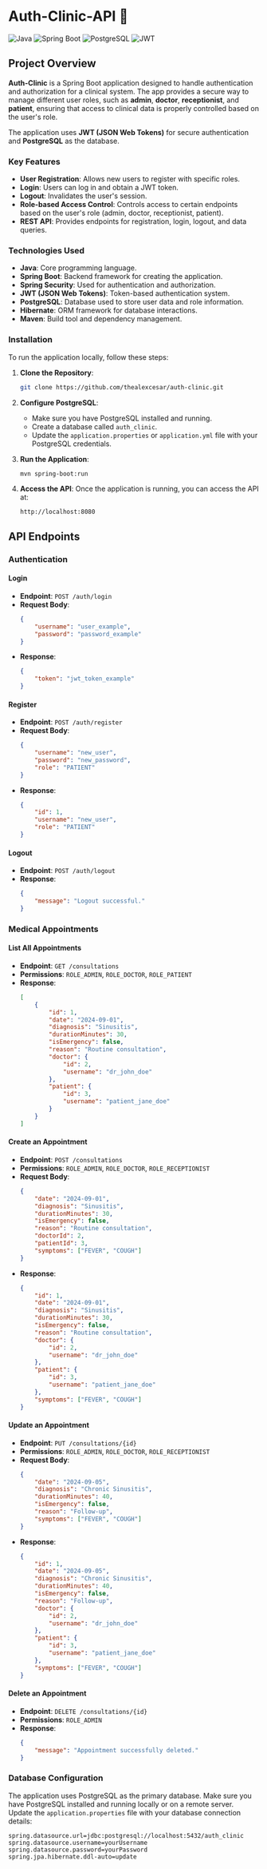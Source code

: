 # Auth-Clinic-API 🏥

![Java](https://img.shields.io/badge/Java-ED8B00?style=for-the-badge&logo=java&logoColor=white)
![Spring Boot](https://img.shields.io/badge/Spring%20Boot-6DB33F?style=for-the-badge&logo=springboot&logoColor=white)
![PostgreSQL](https://img.shields.io/badge/PostgreSQL-316192?style=for-the-badge&logo=postgresql&logoColor=white)
![JWT](https://img.shields.io/badge/JWT-000000?style=for-the-badge&logo=JSON%20web%20tokens&logoColor=white)

## Project Overview

**Auth-Clinic** is a Spring Boot application designed to handle authentication and authorization for a clinical system. The app provides a secure way to manage different user roles, such as **admin**, **doctor**, **receptionist**, and **patient**, ensuring that access to clinical data is properly controlled based on the user's role.

The application uses **JWT (JSON Web Tokens)** for secure authentication and **PostgreSQL** as the database.

### Key Features
- **User Registration**: Allows new users to register with specific roles.
- **Login**: Users can log in and obtain a JWT token.
- **Logout**: Invalidates the user's session.
- **Role-based Access Control**: Controls access to certain endpoints based on the user's role (admin, doctor, receptionist, patient).
- **REST API**: Provides endpoints for registration, login, logout, and data queries.

### Technologies Used
- **Java**: Core programming language.
- **Spring Boot**: Backend framework for creating the application.
- **Spring Security**: Used for authentication and authorization.
- **JWT (JSON Web Tokens)**: Token-based authentication system.
- **PostgreSQL**: Database used to store user data and role information.
- **Hibernate**: ORM framework for database interactions.
- **Maven**: Build tool and dependency management.

### Installation

To run the application locally, follow these steps:

1. **Clone the Repository**:
    ```bash
    git clone https://github.com/thealexcesar/auth-clinic.git
    ```

2. **Configure PostgreSQL**:
    - Make sure you have PostgreSQL installed and running.
    - Create a database called `auth_clinic`.
    - Update the `application.properties` or `application.yml` file with your PostgreSQL credentials.

3. **Run the Application**:
    ```bash
    mvn spring-boot:run
    ```

4. **Access the API**:
    Once the application is running, you can access the API at:
    ```
    http://localhost:8080
    ```

## API Endpoints
### Authentication

#### Login

- **Endpoint**: `POST /auth/login`
- **Request Body**:
    ```json
    {
        "username": "user_example",
        "password": "password_example"
    }
    ```
- **Response**:
    ```json
    {
        "token": "jwt_token_example"
    }
    ```

#### Register

- **Endpoint**: `POST /auth/register`
- **Request Body**:
    ```json
    {
        "username": "new_user",
        "password": "new_password",
        "role": "PATIENT"
    }
    ```
- **Response**:
    ```json
    {
        "id": 1,
        "username": "new_user",
        "role": "PATIENT"
    }
    ```

#### Logout

- **Endpoint**: `POST /auth/logout`
- **Response**:
    ```json
    {
        "message": "Logout successful."
    }
    ```

### Medical Appointments

#### List All Appointments

- **Endpoint**: `GET /consultations`
- **Permissions**: `ROLE_ADMIN`, `ROLE_DOCTOR`, `ROLE_PATIENT`
- **Response**:
    ```json
    [
        {
            "id": 1,
            "date": "2024-09-01",
            "diagnosis": "Sinusitis",
            "durationMinutes": 30,
            "isEmergency": false,
            "reason": "Routine consultation",
            "doctor": {
                "id": 2,
                "username": "dr_john_doe"
            },
            "patient": {
                "id": 3,
                "username": "patient_jane_doe"
            }
        }
    ]
    ```

#### Create an Appointment

- **Endpoint**: `POST /consultations`
- **Permissions**: `ROLE_ADMIN`, `ROLE_DOCTOR`, `ROLE_RECEPTIONIST`
- **Request Body**:
    ```json
    {
        "date": "2024-09-01",
        "diagnosis": "Sinusitis",
        "durationMinutes": 30,
        "isEmergency": false,
        "reason": "Routine consultation",
        "doctorId": 2,
        "patientId": 3,
        "symptoms": ["FEVER", "COUGH"]
    }
    ```
- **Response**:
    ```json
    {
        "id": 1,
        "date": "2024-09-01",
        "diagnosis": "Sinusitis",
        "durationMinutes": 30,
        "isEmergency": false,
        "reason": "Routine consultation",
        "doctor": {
            "id": 2,
            "username": "dr_john_doe"
        },
        "patient": {
            "id": 3,
            "username": "patient_jane_doe"
        },
        "symptoms": ["FEVER", "COUGH"]
    }
    ```

#### Update an Appointment

- **Endpoint**: `PUT /consultations/{id}`
- **Permissions**: `ROLE_ADMIN`, `ROLE_DOCTOR`, `ROLE_RECEPTIONIST`
- **Request Body**:
    ```json
    {
        "date": "2024-09-05",
        "diagnosis": "Chronic Sinusitis",
        "durationMinutes": 40,
        "isEmergency": false,
        "reason": "Follow-up",
        "symptoms": ["FEVER", "COUGH"]
    }
    ```
- **Response**:
    ```json
    {
        "id": 1,
        "date": "2024-09-05",
        "diagnosis": "Chronic Sinusitis",
        "durationMinutes": 40,
        "isEmergency": false,
        "reason": "Follow-up",
        "doctor": {
            "id": 2,
            "username": "dr_john_doe"
        },
        "patient": {
            "id": 3,
            "username": "patient_jane_doe"
        },
        "symptoms": ["FEVER", "COUGH"]
    }
    ```

#### Delete an Appointment

- **Endpoint**: `DELETE /consultations/{id}`
- **Permissions**: `ROLE_ADMIN`
- **Response**:
    ```json
    {
        "message": "Appointment successfully deleted."
    }
    ```

### Database Configuration

The application uses PostgreSQL as the primary database. Make sure you have PostgreSQL installed and running locally or on a remote server. Update the `application.properties` file with your database connection details:

```properties
spring.datasource.url=jdbc:postgresql://localhost:5432/auth_clinic
spring.datasource.username=yourUsername
spring.datasource.password=yourPassword
spring.jpa.hibernate.ddl-auto=update
